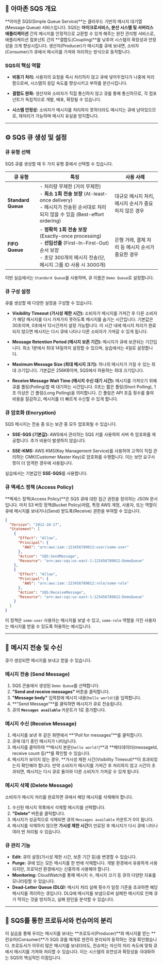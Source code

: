 
## 🚀 아마존 SQS 개요

**아마존 SQS(Simple Queue Service)**는 클라우드 기반의 메시지 대기열(Message Queue) 서비스입니다. SQS는 **마이크로서비스, 분산 시스템 및 서버리스 애플리케이션** 간의 메시지를 안정적으로 교환할 수 있게 해주는 완전 관리형 서비스로, 애플리케이션 컴포넌트 간의 **결합도(Coupling)**를 낮추어 시스템의 확장성과 안정성을 크게 향상시킵니다. 생산자(Producer)가 메시지를 큐에 보내면, 소비자(Consumer)가 큐에서 메시지를 가져와 처리하는 방식으로 동작합니다.

### SQS의 핵심 역할

- **비동기 처리:** 사용자의 요청을 즉시 처리하지 않고 큐에 넣어두었다가 나중에 처리함으로써, 시스템의 응답 속도를 향상시키고 부하를 분산시킵니다.
    
- **결합도 완화:** 생산자와 소비자가 직접 통신하지 않고 큐를 통해 통신하므로, 각 컴포넌트가 독립적으로 개발, 배포, 확장될 수 있습니다.
    
- **시스템 안정성:** 소비자가 메시지를 처리하지 못하더라도 메시지는 큐에 남아있으므로, 재처리가 가능하며 메시지 유실을 방지합니다.

---

## ⚙️ SQS 큐 생성 및 설정

### 큐 유형 선택

SQS 큐를 생성할 때 두 가지 유형 중에서 선택할 수 있습니다.

|큐 유형|특징|사용 사례|
|---|---|---|
|**Standard Queue**|- 처리량 무제한 (거의 무제한)<br>- **최소 1회 전송 보장** (At-least-once delivery)<br>- 메시지가 전송된 순서대로 처리되지 않을 수 있음 (Best-effort ordering)|대규모 메시지 처리, 메시지 순서가 중요하지 않은 경우|
|**FIFO Queue**|- **정확히 1회 전송 보장** (Exactly-once processing)<br>- **선입선출** (First-In-First-Out) 순서 보장<br>- 초당 300개의 메시지 전송(단, 메시지 그룹 ID 사용 시 3000개)|은행 거래, 결제 처리 등 메시지 순서가 중요한 경우|

이번 실습에서는 `Standard Queue`를 사용하며, 큐 이름은 `Demo Queue`로 설정합니다.

### 큐 구성 설정

큐를 생성할 때 다양한 설정을 구성할 수 있습니다.

- **Visibility Timeout (가시성 제한 시간):** 소비자가 메시지를 가져간 후 다른 소비자가 해당 메시지를 다시 가져가지 못하도록 메시지를 숨기는 시간입니다. 기본값은 30초이며, 0초에서 12시간까지 설정 가능합니다. 이 시간 내에 메시지 처리가 완료되지 않으면 메시지는 다시 큐에 나타나 다른 소비자가 가져갈 수 있게 됩니다.

- **Message Retention Period (메시지 보존 기간):** 메시지가 큐에 보관되는 기간입니다. 최소 1분에서 최대 14일까지 설정할 수 있으며, 실습에서는 4일로 설정합니다.

- **Maximum Message Size (최대 메시지 크기):** 하나의 메시지가 가질 수 있는 최대 크기입니다. 기본값은 256KB이며, SQS에서 허용하는 최대 크기입니다.

- **Receive Message Wait Time (메시지 수신 대기 시간):** 메시지를 가져오기 위해 큐를 폴링(Polling)할 때 대기하는 시간입니다. 0초는 짧은 폴링(Short Polling), 1초 이상은 긴 폴링(Long Polling)을 의미합니다. 긴 폴링은 API 호출 횟수를 줄여 비용을 절감하고, 메시지를 더 빠르게 수신할 수 있게 합니다.

### 큐 암호화 (Encryption)

SQS 메시지는 전송 중 또는 보관 중 모두 암호화될 수 있습니다.

- **SSE-SQS (기본값):** AWS에서 관리하는 SQS 키를 사용하여 서버 측 암호화를 제공합니다. 추가 비용이 발생하지 않습니다.

- **SSE-KMS:** AWS KMS(Key Management Service)를 사용하여 고객이 직접 관리하는 CMK(Customer Master Key)로 암호화를 수행합니다. 이는 보안 요구사항이 더 엄격한 경우에 사용됩니다.


실습에서는 기본값인 **SSE-SQS**를 사용합니다.

### 큐 액세스 정책 (Access Policy)

**액세스 정책(Access Policy)**은 SQS 큐에 대한 접근 권한을 정의하는 JSON 문서입니다. 마치 S3 버킷 정책(Bucket Policy)처럼, 특정 AWS 계정, 사용자, 또는 역할이 큐에 메시지를 보내거나(Send) 받도록(Receive) 권한을 부여할 수 있습니다.

```JSON
{
  "Version": "2012-10-17",
  "Statement": [
    {
      "Effect": "Allow",
      "Principal": {
        "AWS": "arn:aws:iam::123456789012:user/some-user"
      },
      "Action": "SQS:SendMessage",
      "Resource": "arn:aws:sqs:us-east-1:123456789012:DemoQueue"
    },
    {
      "Effect": "Allow",
      "Principal": {
        "AWS": "arn:aws:iam::123456789012:role/some-role"
      },
      "Action": "SQS:ReceiveMessage",
      "Resource": "arn:aws:sqs:us-east-1:123456789012:DemoQueue"
    }
  ]
}
```

이 정책은 `some-user` 사용자는 메시지를 보낼 수 있고, `some-role` 역할을 가진 사용자는 메시지를 받을 수 있도록 허용하는 예시입니다.

---

## 📩 메시지 전송 및 수신

큐가 생성되면 메시지를 보내고 받을 수 있습니다.

### 메시지 전송 (Send Message)

1. SQS 콘솔에서 생성된 `Demo Queue`를 선택합니다.
2. **"Send and receive messages"** 버튼을 클릭합니다.
3. **"Message body"** 입력창에 메시지 내용(`hello world!`)을 입력합니다.
4. **"Send Message"**를 클릭하면 메시지가 큐로 전송됩니다.
5. 큐의 **`Messages available`** 카운트가 1로 증가합니다.

### 메시지 수신 (Receive Message)

1. 메시지를 보낸 후 같은 화면에서 **"Poll for messages"**를 클릭합니다.
2. 큐에 대기 중인 메시지가 나타납니다.
3. 메시지를 클릭하여 **메시지 본문(`hello world!`)**과 **메타데이터(messageId, receive count 등)**를 확인할 수 있습니다.
4. 메시지가 보이지 않는 경우, **가시성 제한 시간(Visibility Timeout)**이 초과되었는지 확인해야 합니다. 만약 소비자가 메시지를 가져간 후 처리하지 않고 시간이 초과되면, 메시지는 다시 큐로 돌아와 다른 소비자가 가져갈 수 있게 됩니다.

### 메시지 삭제 (Delete Message)

소비자가 메시지 처리를 완료하면 큐에서 해당 메시지를 삭제해야 합니다.

1. 수신된 메시지 목록에서 삭제할 메시지를 선택합니다.
2. **"Delete"** 버튼을 클릭합니다.
3. 메시지가 성공적으로 삭제되면 큐의 `Messages available` 카운트가 0이 됩니다.
4. 메시지를 삭제하지 않으면 **가시성 제한 시간**이 만료된 후 메시지가 다시 큐에 나타나 여러 번 처리될 수 있습니다.

### 큐 관리 기능

- **Edit:** 큐의 설정(가시성 제한 시간, 보존 기간 등)을 변경할 수 있습니다.
- **Purge:** 큐에 있는 모든 메시지를 한 번에 삭제합니다. 개발 환경에서 유용하게 사용되지만, 프로덕션 환경에서는 신중하게 사용해야 합니다.
- **Monitoring:** CloudWatch를 통해 메시지 수, 메시지 크기 등 큐의 다양한 지표를 모니터링할 수 있습니다.
- **Dead-Letter Queue (DLQ):** 메시지 처리 실패 횟수가 일정 기준을 초과하면 해당 메시지를 격리하는 큐입니다. DLQ에 메시지를 보냄으로써 실패한 메시지로 인해 큐가 막히는 것을 방지하고, 실패 원인을 분석할 수 있습니다.

---

## 💬 SQS를 통한 프로듀서와 컨슈머의 분리

이 실습을 통해 우리는 메시지를 보내는 **프로듀서(Producer)**와 메시지를 받는 **컨슈머(Consumer)**가 SQS 큐를 매개로 완전히 분리되어 동작하는 것을 확인했습니다. 프로듀서가 아무리 많은 메시지를 보내더라도, 컨슈머는 자신의 처리 속도에 맞춰 큐에서 메시지를 가져와 처리할 수 있습니다. 이는 시스템의 유연성과 확장성을 극대화하는 SQS의 핵심적인 이점입니다.